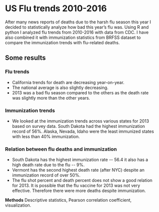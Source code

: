# US Flu trends 2010-2016

After many news reports of deaths due to the harsh flu season this year I decided to statistically analyze how bad this year’s flu was. Using R and python I analyzed flu trends from 2010-2016 with data from CDC. I have also combined it with immunization statistics from BRFSS dataset to compare the immunization trends with flu-related deaths.

## Some results

### Flu trends
-  California trends for death are decreasing year-on-year.
- The national average is also slightly decreasing. 
- 2013 was a bad flu season compared to the others as the death rate was slightly more than the other years.

### Immunization trends
- We looked at the immunization trends across various states for 2013 based on survey data. South Dakota had the highest immunization record of 56%. Alaska, Nevada, Idaho were the least immunized states with less than 40% immunization.

### Relation between flu deaths and immunization
- South Dakota has the highest immunization rate -- 56.4 it also has a high death rate due to the flu -- 9%.
- Vermont has the second highest death rate (after NYC) despite an immunization record of over 50%.
- The flu shot percent and death percent does not show a good relation for 2013. It is possible that the flu vaccine for 2013 was not very effective. Therefore there were more deaths despite immunization.

**Methods** Descriptive statistics, Pearson correlation coefficient, visualization.
